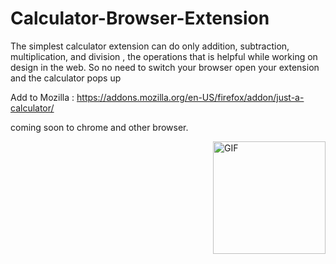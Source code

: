 # Calculator-Browser-Extension<img src="https://addons.cdn.mozilla.net/user-media/addon_icons/2684/2684964-64.png?modified=c637dfef" alt=""/>
The simplest calculator extension can do only addition, subtraction, multiplication, and division , the operations that is helpful while working on design in the web. So no need to switch your browser open your extension and the calculator pops up


Add to Mozilla : https://addons.mozilla.org/en-US/firefox/addon/just-a-calculator/


coming soon to chrome and other browser.


<img align="right" alt="GIF" src="https://github.com/techakhilc47/Calculator-Browser-Extension/blob/master/calc.gif" height="180em" align="left"/>
